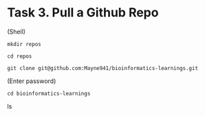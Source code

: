 # Task 3. Pull a Github Repo
(Shell)

```mkdir repos```

```cd repos```

```git clone git@github.com:Mayne941/bioinformatics-learnings.git```

(Enter password)

```cd bioinformatics-learnings```

ls